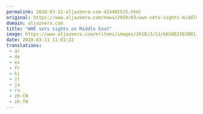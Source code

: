 ```yaml
---
permalink: 2018-03-11-aljazeera.com-424485515.html
original: https://www.aljazeera.com/news/2018/03/wwe-sets-sights-middle-east-180311104653258.html
domain: aljazeera.com
title: "WWE sets sights on Middle East"
image: https://www.aljazeera.com/mritems/images/2018/3/11/665003303001_5749241994001_5749221920001-th.jpg
date: 2018-03-11 11:01:22
translations: 
 - ar
 - de
 - es
 - fr
 - hi
 - it
 - ja
 - ru
 - zh-CN
 - zh-TW
---
```


